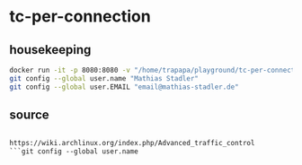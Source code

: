 # tc-per-connection

## housekeeping



```bash
docker run -it -p 8080:8080 -v "/home/trapapa/playground/tc-per-connection:/home/coder/project" -u "$(id -u):$(id -g)" codercom/code-server:latest
git config --global user.name "Mathias Stadler"
git config --global user.EMAIL "email@mathias-stadler.de"
```



## source

```txt

https://wiki.archlinux.org/index.php/Advanced_traffic_control
```git config --global user.name